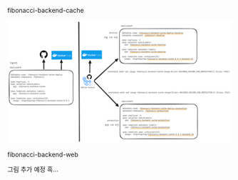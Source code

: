 fibonacci-backend-cache

<img src="./img/ARGOCD-DEPLOY-EXAMPLE-1/KUSTOMIZE-ARGOCD-PLAN.png"/>





fibonacci-backend-web

그림 추가 예정 흑...